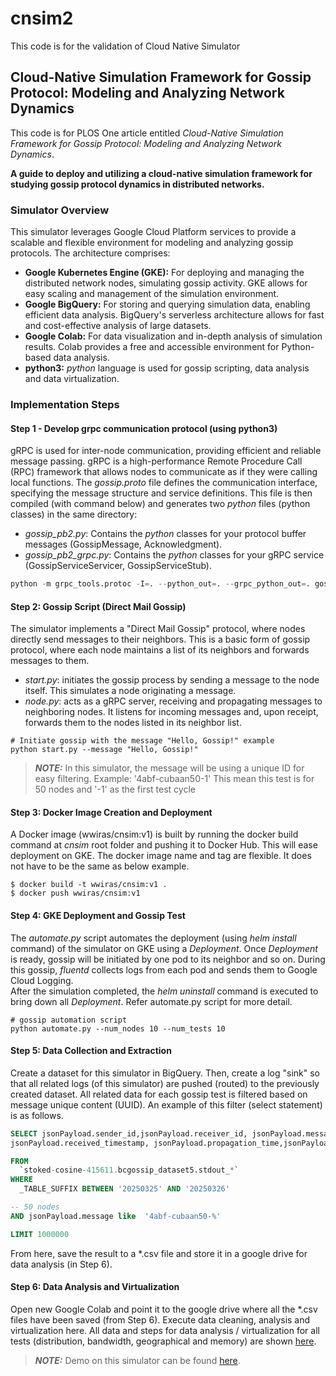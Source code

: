 # cnsim2
This code is for the validation of Cloud Native Simulator

## Cloud-Native Simulation Framework for Gossip Protocol: Modeling and Analyzing Network Dynamics
This code is for PLOS One article entitled *Cloud-Native Simulation Framework for Gossip Protocol: Modeling
and Analyzing Network Dynamics*.

**A guide to deploy and utilizing a cloud-native simulation framework for studying gossip protocol 
dynamics in distributed networks.**

### Simulator Overview
This simulator leverages Google Cloud Platform services to provide a scalable and flexible environment for 
modeling and analyzing gossip protocols. The architecture comprises:

* **Google Kubernetes Engine (GKE):** For deploying and managing the distributed network nodes, simulating 
gossip activity. GKE allows for easy scaling and management of the simulation environment.
* **Google BigQuery:** For storing and querying simulation data, enabling efficient data analysis. BigQuery's 
serverless architecture allows for fast and cost-effective analysis of large datasets.
* **Google Colab:** For data visualization and in-depth analysis of simulation results. Colab provides a 
free and accessible environment for Python-based data analysis.
* **python3:** *python* language is used for gossip scripting, data analysis and data virtualization.  

### Implementation Steps

#### Step 1 - Develop grpc communication protocol (using python3)
gRPC is used for inter-node communication, providing efficient and reliable message passing. gRPC is a
high-performance Remote Procedure Call (RPC) framework that allows nodes to communicate as if they 
were calling local functions. The *gossip.proto* file defines the communication interface, specifying 
the message structure and service definitions. This file is then compiled (with command below) and 
generates two *python* files (python classes) in the same directory:
* *gossip_pb2.py*: Contains the *python* classes for your protocol buffer messages (GossipMessage, Acknowledgment).
* *gossip_pb2_grpc.py*: Contains the *python* classes for your gRPC service (GossipServiceServicer, GossipServiceStub).
```python
python -m grpc_tools.protoc -I=. --python_out=. --grpc_python_out=. gossip.proto
```

#### Step 2: Gossip Script (Direct Mail Gossip)
The simulator implements a "Direct Mail Gossip" protocol, where nodes directly send messages 
to their neighbors. This is a basic form of gossip protocol, where each node maintains a list of 
its neighbors and forwards messages to them.

- *start.py*: initiates the gossip process by sending a message to the node itself. This simulates a 
node originating a message.
- *node.py*: acts as a gRPC server, receiving and propagating messages to neighboring nodes. It 
listens for incoming messages and, upon receipt, forwards them to the nodes listed in its 
neighbor list.
```shell
# Initiate gossip with the message "Hello, Gossip!" example
python start.py --message "Hello, Gossip!"
```
> **_NOTE:_**  In this simulator, the message will be using a unique ID for easy filtering. Example: '4abf-cubaan50-1'
> This mean this test is for 50 nodes and '-1' as the first test cycle

#### Step 3: Docker Image Creation and Deployment
A Docker image (wwiras/cnsim:v1) is built by running the docker build command at *cnsim* root 
folder and pushing it to Docker Hub. This will ease deployment on GKE. The docker image name and tag are 
flexible. It does not have to be the same as below example.
```shell
$ docker build -t wwiras/cnsim:v1 .
$ docker push wwiras/cnsim:v1
```
#### Step 4: GKE Deployment and Gossip Test
The *automate.py* script automates the deployment (using *helm install* command) of 
the simulator on GKE using a *Deployment*. Once *Deployment* 
is ready, gossip will be initiated by one pod to its neighbor and so on. During this gossip, 
*fluentd* collects logs from each pod and sends them to Google Cloud Logging.  
After the simulation completed, the *helm uninstall* command is executed to bring down all 
*Deployment*. Refer automate.py script for more detail.
```shell
# gossip automation script
python automate.py --num_nodes 10 --num_tests 10
```

#### Step 5: Data Collection and Extraction
Create a dataset for this simulator in BigQuery. Then, create a log "sink" so that all related logs (of this simulator)
are pushed (routed) to the previously created dataset. All related data for each gossip test is filtered based on message 
unique content (UUID). An example of this filter (select statement) is as follows.
```SQL
SELECT jsonPayload.sender_id,jsonPayload.receiver_id, jsonPayload.message, jsonPayload.event_type,
jsonPayload.received_timestamp, jsonPayload.propagation_time,jsonPayload.detail

FROM 
  `stoked-cosine-415611.bcgossip_dataset5.stdout_*`
WHERE 
  _TABLE_SUFFIX BETWEEN '20250325' AND '20250326'

-- 50 nodes
AND jsonPayload.message like  '4abf-cubaan50-%'

LIMIT 1000000
```
From here, save the result to a *.csv file and store it in a google drive for data analysis (in Step 6).

#### Step 6: Data Analysis and Virtualization
Open new Google Colab and point it to the google drive where all the *.csv files have been saved (from Step 6). Execute
data cleaning, analysis and virtualization here. All data and steps for data analysis / virtualization for 
all tests (distribution, bandwidth, geographical and memory) are shown
 [here](https://github.com/wwiras/cnsim).

> **_NOTE:_**  Demo on this simulator can be found [here](https://drive.google.com/file/d/1jEkvELt-3xkGZ5EpXYik6g0AZV26JmQN/view?usp=drive_link).
